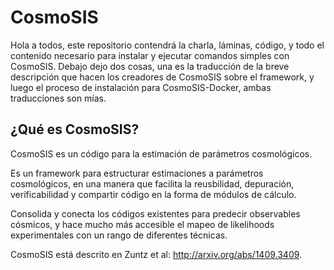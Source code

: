# CosmoSIS

Hola a todos, este repositorio contendrá la charla, láminas, código, y todo el contenido necesario para instalar y ejecutar comandos simples con CosmoSIS. Debajo dejo dos cosas, una es la traducción de la breve descripción que hacen los creadores de CosmoSIS sobre el framework, y luego el proceso de instalación para CosmoSIS-Docker, ambas traducciones son mías.

## ¿Qué es CosmoSIS?

CosmoSIS es un código para la estimación de parámetros cosmológicos.

Es un framework para estructurar estimaciones a parámetros cosmológicos, en una 
manera que facilita la reusbilidad, depuración, verificabilidad y compartir código 
en la forma de módulos de cálculo. 

Consolida y conecta los códigos existentes para predecir observables cósmicos, y hace 
mucho más accesible el mapeo de likelihoods experimentales con un rango de diferentes técnicas.

CosmoSIS está descrito en Zuntz et al: http://arxiv.org/abs/1409.3409.
